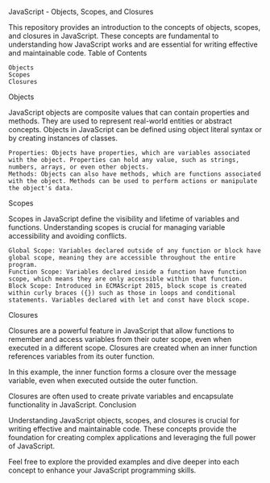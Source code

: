 JavaScript - Objects, Scopes, and Closures

This repository provides an introduction to the concepts of objects, scopes, and closures in JavaScript. These concepts are fundamental to understanding how JavaScript works and are essential for writing effective and maintainable code.
Table of Contents

    Objects
    Scopes
    Closures

Objects

JavaScript objects are composite values that can contain properties and methods. They are used to represent real-world entities or abstract concepts. Objects in JavaScript can be defined using object literal syntax or by creating instances of classes.

    Properties: Objects have properties, which are variables associated with the object. Properties can hold any value, such as strings, numbers, arrays, or even other objects.
    Methods: Objects can also have methods, which are functions associated with the object. Methods can be used to perform actions or manipulate the object's data.

Scopes

Scopes in JavaScript define the visibility and lifetime of variables and functions. Understanding scopes is crucial for managing variable accessibility and avoiding conflicts.

    Global Scope: Variables declared outside of any function or block have global scope, meaning they are accessible throughout the entire program.
    Function Scope: Variables declared inside a function have function scope, which means they are only accessible within that function.
    Block Scope: Introduced in ECMAScript 2015, block scope is created within curly braces ({}) such as those in loops and conditional statements. Variables declared with let and const have block scope.

Closures

Closures are a powerful feature in JavaScript that allow functions to remember and access variables from their outer scope, even when executed in a different scope. Closures are created when an inner function references variables from its outer function.

In this example, the inner function forms a closure over the message variable, even when executed outside the outer function.

Closures are often used to create private variables and encapsulate functionality in JavaScript.
Conclusion

Understanding JavaScript objects, scopes, and closures is crucial for writing effective and maintainable code. These concepts provide the foundation for creating complex applications and leveraging the full power of JavaScript.

Feel free to explore the provided examples and dive deeper into each concept to enhance your JavaScript programming skills.

